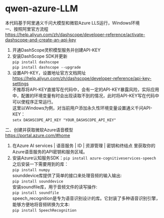 # qwen-azure-LLM
本代码基于阿里通义千问大模型和微软Azure LLS运行，Windows环境  
一、按照阿里官方流程  
https://help.aliyun.com/zh/dashscope/developer-reference/activate-dashscope-and-create-an-api-key
1. 开通DashScope灵积模型服务并创建API-KEY
2. 安装DashScope SDK并更新  
   ```pip install dashscope```  
   ```pip install dashscope --upgrade```  
3. 设置API-KEY，设置地址官方文档网址  
   https://help.aliyun.com/zh/dashscope/developer-reference/api-key-settings  
   不推荐将API-KEY直接写在代码中，会有一定的API-KEY暴露风险，实际应用中，配置的环境变量有时会出现读取不到的情况，此时将API-KEY写在代码中可以使程序正常运行。  
   这里以Windows为例，对当前用户添加永久性环境变量设置通义千问API-KEY：  
   ```setx DASHSCOPE_API_KEY "YOUR_DASHSCOPE_API_KEY"```
   
二、创建并获取微软Azure语音模型  
https://portal.azure.com/#home  
1. 在Azure AI services | 语音服务 | ID | 资源管理 | 密钥和终结点 里获取你的Azure语音服务的API密钥和服务区域。
2. 安装Azure认知服务SDK：```pip install azure-cognitiveservices-speech```
   之后安装一下需要用到的库：  
   ```pip install numpy```  
   sounddevice库提供了简单的接口来处理音频的输入输出:  
   ```pip install sounddevice```   
   安装soundfile库，用于音频文件的读写操作:  
   ```pip install soundfile```  
   speech_recognition是专为语音识别设计的库。它封装了多种语音识别引擎，能够方便地将音频转换为文本:  
   ```pip install SpeechRecognition```  
